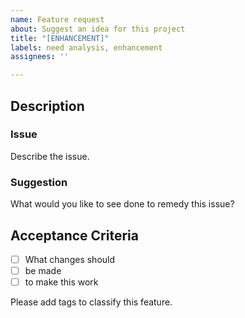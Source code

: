 ```yaml
---
name: Feature request
about: Suggest an idea for this project
title: "[ENHANCEMENT]"
labels: need analysis, enhancement
assignees: ''

---
```


## Description

### Issue

Describe the issue.

### Suggestion

What would you like to see done to remedy this issue?

## Acceptance Criteria 
- [ ] What changes should
- [ ] be made
- [ ] to make this work

Please add tags to classify this feature.
